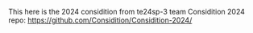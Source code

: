This here is the 2024 considition from te24sp-3 team
Considition 2024 repo: https://github.com/Considition/Considition-2024/
